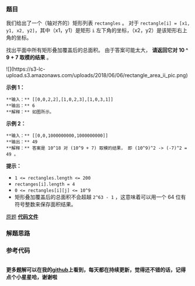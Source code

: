 ### 题目
我们给出了一个（轴对齐的）矩形列表 `rectangles` 。 对于 `rectangle[i] = [x1, y1, x2,
y2]`，其中（x1，y1）是矩形 `i` 左下角的坐标，（x2，y2）是该矩形右上角的坐标。

找出平面中所有矩形叠加覆盖后的总面积。 由于答案可能太大， **请返回它对 10 ^ 9 + 7 取模的结果** 。

![](https://s3-lc-
upload.s3.amazonaws.com/uploads/2018/06/06/rectangle_area_ii_pic.png)

**示例 1：**

    
    
    **输入：** [[0,0,2,2],[1,0,2,3],[1,0,3,1]]
    **输出：** 6
    **解释：** 如图所示。
    

**示例 2：**

    
    
    **输入：** [[0,0,1000000000,1000000000]]
    **输出：** 49
    **解释：** 答案是 10^18 对 (10^9 + 7) 取模的结果， 即 (10^9)^2 -> (-7)^2 = 49 。
    

**提示：**

  * `1 <= rectangles.length <= 200`
  * `rectanges[i].length = 4`
  * `0 <= rectangles[i][j] <= 10^9`
  * 矩形叠加覆盖后的总面积不会超越 `2^63 - 1` ，这意味着可以用一个 64 位有符号整数来保存面积结果。

[原题](https://leetcode-cn.com/problems/rectangle-area-ii/)    **[代码文件]()**


### 解题思路




### 参考代码

```go


```




**更多题解可以在我的[github](https://github.com/LZH139/leetcode_Go)上看到，每天都在持续更新，觉得还不错的话，记得点个小星星哈，谢谢啦**
